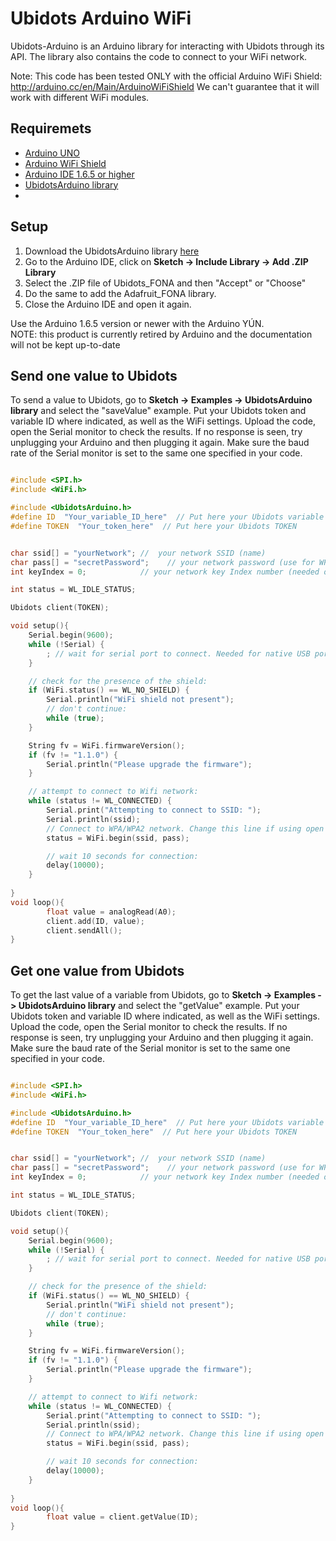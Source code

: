 # Ubidots Arduino WiFi 

Ubidots-Arduino is an Arduino library for interacting with Ubidots through its API. 
The library also contains the code to connect to your WiFi network.

Note: This code has been tested ONLY with the official Arduino WiFi Shield: http://arduino.cc/en/Main/ArduinoWiFiShield
We can't guarantee that it will work with different WiFi modules.

## Requiremets

* [Arduino UNO](https://www.arduino.cc/en/Main/ArduinoBoardUno)
* [Arduino WiFi Shield](https://www.arduino.cc/en/Main/ArduinoWiFiShield)
* [Arduino IDE 1.6.5 or higher](https://www.arduino.cc/en/Main/Software)
* [UbidotsArduino library](https://github.com/ubidots/ubidots-arduino-wifi/archive/master.zip)
* []()
## Setup


1. Download the UbidotsArduino library [here](https://github.com/ubidots/ubidots-arduino-wifi/archive/master.zip)
2. Go to the Arduino IDE, click on **Sketch -> Include Library -> Add .ZIP Library**
3. Select the .ZIP file of Ubidots_FONA and then "Accept" or "Choose"
4. Do the same to add the Adafruit_FONA library.
5. Close the Arduino IDE and open it again.

<aside class="alert">
Use the Arduino 1.6.5 version or newer with the Arduino YÚN.
</aside>
<aside class="warning">
NOTE: this product is currently retired by Arduino and the documentation will not be kept up-to-date 
</aside>
    
## Send one value to Ubidots

To send a value to Ubidots, go to **Sketch -> Examples -> UbidotsArduino library** and select the "saveValue" example. 
Put your Ubidots token and variable ID where indicated, as well as the WiFi settings.
Upload the code, open the Serial monitor to check the results. If no response is seen, try unplugging your Arduino and then plugging it again. Make sure the baud rate of the Serial monitor is set to the same one specified in your code.

```c++

#include <SPI.h>
#include <WiFi.h>

#include <UbidotsArduino.h>
#define ID  "Your_variable_ID_here"  // Put here your Ubidots variable ID
#define TOKEN  "Your_token_here"  // Put here your Ubidots TOKEN


char ssid[] = "yourNetwork"; //  your network SSID (name)
char pass[] = "secretPassword";    // your network password (use for WPA, or use as key for WEP)
int keyIndex = 0;            // your network key Index number (needed only for WEP)

int status = WL_IDLE_STATUS;

Ubidots client(TOKEN);

void setup(){
    Serial.begin(9600);
    while (!Serial) {
        ; // wait for serial port to connect. Needed for native USB port only
    }

    // check for the presence of the shield:
    if (WiFi.status() == WL_NO_SHIELD) {
        Serial.println("WiFi shield not present");
        // don't continue:
        while (true);
    }

    String fv = WiFi.firmwareVersion();
    if (fv != "1.1.0") {
        Serial.println("Please upgrade the firmware");
    }

    // attempt to connect to Wifi network:
    while (status != WL_CONNECTED) {
        Serial.print("Attempting to connect to SSID: ");
        Serial.println(ssid);
        // Connect to WPA/WPA2 network. Change this line if using open or WEP network:
        status = WiFi.begin(ssid, pass);

        // wait 10 seconds for connection:
        delay(10000);
    }
        
}
void loop(){
        float value = analogRead(A0);
        client.add(ID, value);
        client.sendAll();
}
```


## Get one value from Ubidots

To get the last value of a variable from Ubidots, go to **Sketch -> Examples -> UbidotsArduino library** and select the "getValue" example. 
Put your Ubidots token and variable ID where indicated, as well as the WiFi settings.
Upload the code, open the Serial monitor to check the results. If no response is seen, try unplugging your Arduino and then plugging it again. Make sure the baud rate of the Serial monitor is set to the same one specified in your code.

```c++

#include <SPI.h>
#include <WiFi.h>

#include <UbidotsArduino.h>
#define ID  "Your_variable_ID_here"  // Put here your Ubidots variable ID
#define TOKEN  "Your_token_here"  // Put here your Ubidots TOKEN


char ssid[] = "yourNetwork"; //  your network SSID (name)
char pass[] = "secretPassword";    // your network password (use for WPA, or use as key for WEP)
int keyIndex = 0;            // your network key Index number (needed only for WEP)

int status = WL_IDLE_STATUS;

Ubidots client(TOKEN);

void setup(){
	Serial.begin(9600);
	while (!Serial) {
		; // wait for serial port to connect. Needed for native USB port only
	}

	// check for the presence of the shield:
	if (WiFi.status() == WL_NO_SHIELD) {
		Serial.println("WiFi shield not present");
		// don't continue:
		while (true);
	}

	String fv = WiFi.firmwareVersion();
	if (fv != "1.1.0") {
		Serial.println("Please upgrade the firmware");
	}

	// attempt to connect to Wifi network:
	while (status != WL_CONNECTED) {
		Serial.print("Attempting to connect to SSID: ");
		Serial.println(ssid);
		// Connect to WPA/WPA2 network. Change this line if using open or WEP network:
		status = WiFi.begin(ssid, pass);

		// wait 10 seconds for connection:
		delay(10000);
	}
		
}
void loop(){
		float value = client.getValue(ID);
}
```
